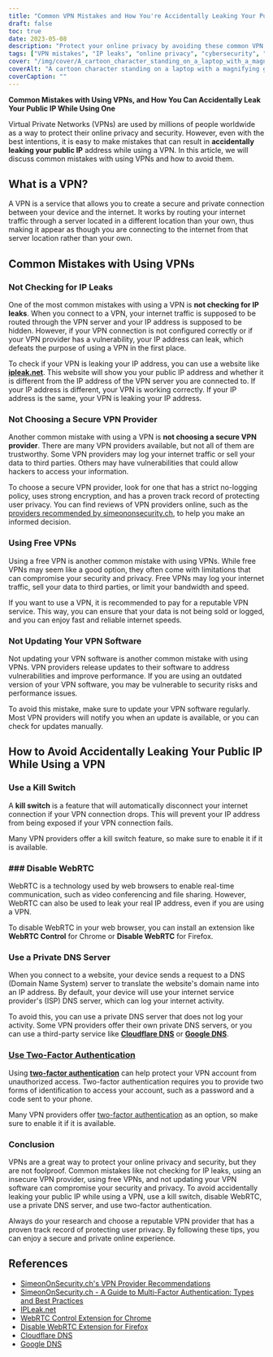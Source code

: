 ```yaml
---
title: "Common VPN Mistakes and How You're Accidentally Leaking Your Public IP"
draft: false
toc: true
date: 2023-05-08
description: "Protect your online privacy by avoiding these common VPN mistakes that can accidentally leak your public IP address"
tags: ["VPN mistakes", "IP leaks", "online privacy", "cybersecurity", "internet security", "virtual private network", "WebRTC", "DNS server", "VPN provider", "two factor authentication", "VPN software", "kill switch", "data privacy", "internet privacy", "cyber threats", "data security", "network security", "online security", "online anonymity", "anonymous browsing"]
cover: "/img/cover/A_cartoon_character_standing_on_a_laptop_with_a_magnifying_glass.png"
coverAlt: "A cartoon character standing on a laptop with a magnifying glass searching for online privacy."
coverCaption: ""
---
```


**Common Mistakes with Using VPNs, and How You Can Accidentally Leak Your Public IP While Using One**

Virtual Private Networks (VPNs) are used by millions of people worldwide as a way to protect their online privacy and security. However, even with the best intentions, it is easy to make mistakes that can result in **accidentally leaking your public IP** address while using a VPN. In this article, we will discuss common mistakes with using VPNs and how to avoid them.

## What is a VPN?

A VPN is a service that allows you to create a secure and private connection between your device and the internet. It works by routing your internet traffic through a server located in a different location than your own, thus making it appear as though you are connecting to the internet from that server location rather than your own.

## Common Mistakes with Using VPNs

### Not Checking for IP Leaks

One of the most common mistakes with using a VPN is **not checking for IP leaks**. When you connect to a VPN, your internet traffic is supposed to be routed through the VPN server and your IP address is supposed to be hidden. However, if your VPN connection is not configured correctly or if your VPN provider has a vulnerability, your IP address can leak, which defeats the purpose of using a VPN in the first place.

To check if your VPN is leaking your IP address, you can use a website like [**ipleak.net**](https://ipleak.net/). This website will show you your public IP address and whether it is different from the IP address of the VPN server you are connected to. If your IP address is different, your VPN is working correctly. If your IP address is the same, your VPN is leaking your IP address.

### Not Choosing a Secure VPN Provider

Another common mistake with using a VPN is **not choosing a secure VPN provider**. There are many VPN providers available, but not all of them are trustworthy. Some VPN providers may log your internet traffic or sell your data to third parties. Others may have vulnerabilities that could allow hackers to access your information.

To choose a secure VPN provider, look for one that has a strict no-logging policy, uses strong encryption, and has a proven track record of protecting user privacy. You can find reviews of VPN providers online, such as the [providers recommended by simeononsecurity.ch](https://simeononsecurity.ch/recommendations/vpns/), to help you make an informed decision.

### Using Free VPNs

Using a free VPN is another common mistake with using VPNs. While free VPNs may seem like a good option, they often come with limitations that can compromise your security and privacy. Free VPNs may log your internet traffic, sell your data to third parties, or limit your bandwidth and speed.

If you want to use a VPN, it is recommended to pay for a reputable VPN service. This way, you can ensure that your data is not being sold or logged, and you can enjoy fast and reliable internet speeds.

### Not Updating Your VPN Software

Not updating your VPN software is another common mistake with using VPNs. VPN providers release updates to their software to address vulnerabilities and improve performance. If you are using an outdated version of your VPN software, you may be vulnerable to security risks and performance issues.

To avoid this mistake, make sure to update your VPN software regularly. Most VPN providers will notify you when an update is available, or you can check for updates manually.

## How to Avoid Accidentally Leaking Your Public IP While Using a VPN

### Use a Kill Switch

A **kill switch** is a feature that will automatically disconnect your internet connection if your VPN connection drops. This will prevent your IP address from being exposed if your VPN connection fails.

Many VPN providers offer a kill switch feature, so make sure to enable it if it is available.

### ### Disable WebRTC

WebRTC is a technology used by web browsers to enable real-time communication, such as video conferencing and file sharing. However, WebRTC can also be used to leak your real IP address, even if you are using a VPN.

To disable WebRTC in your web browser, you can install an extension like **WebRTC Control** for Chrome or **Disable WebRTC** for Firefox.

### Use a Private DNS Server

When you connect to a website, your device sends a request to a DNS (Domain Name System) server to translate the website's domain name into an IP address. By default, your device will use your internet service provider's (ISP) DNS server, which can log your internet activity.

To avoid this, you can use a private DNS server that does not log your activity. Some VPN providers offer their own private DNS servers, or you can use a third-party service like [**Cloudflare DNS**](https://1.1.1.1/) or [**Google DNS**](https://developers.google.com/speed/public-dns). 

### [Use Two-Factor Authentication](https://simeononsecurity.ch/articles/what-are-the-diferent-kinds-of-factors-in-mfa/)

Using [**two-factor authentication**](https://simeononsecurity.ch/articles/what-are-the-diferent-kinds-of-factors-in-mfa/) can help protect your VPN account from unauthorized access. Two-factor authentication requires you to provide two forms of identification to access your account, such as a password and a code sent to your phone.

Many VPN providers offer [two-factor authentication](https://simeononsecurity.ch/articles/what-are-the-diferent-kinds-of-factors-in-mfa/) as an option, so make sure to enable it if it is available.

### Conclusion

VPNs are a great way to protect your online privacy and security, but they are not foolproof. Common mistakes like not checking for IP leaks, using an insecure VPN provider, using free VPNs, and not updating your VPN software can compromise your security and privacy. To avoid accidentally leaking your public IP while using a VPN, use a kill switch, disable WebRTC, use a private DNS server, and use two-factor authentication.

Always do your research and choose a reputable VPN provider that has a proven track record of protecting user privacy. By following these tips, you can enjoy a secure and private online experience.

## References

- [SimeonOnSecurity.ch's VPN Provider Recommendations](https://simeononsecurity.ch/recommendations/vpns/)
- [SimeonOnSecurity.ch - A Guide to Multi-Factor Authentication: Types and Best Practices](https://simeononsecurity.ch/articles/what-are-the-diferent-kinds-of-factors-in-mfa/)
- [IPLeak.net](https://ipleak.net/)
- [WebRTC Control Extension for Chrome](https://chrome.google.com/webstore/detail/webrtc-control/fjkmabmdepjfammlpliljpnbhleegehm?hl=en)
- [Disable WebRTC Extension for Firefox](https://addons.mozilla.org/en-US/firefox/addon/happy-bonobo-disable-webrtc/?utm_source=addons.mozilla.org&utm_medium=referral&utm_content=search)
- [Cloudflare DNS](https://1.1.1.1/)
- [Google DNS](https://developers.google.com/speed/public-dns)

